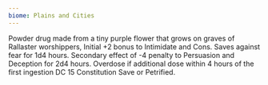 ```yaml
---
biome: Plains and Cities
---
```

Powder drug made from a tiny purple flower that grows on graves of Rallaster worshippers, Initial +2 bonus to Intimidate and Cons. Saves against fear for 1d4 hours. Secondary effect of -4 penalty to Persuasion and Deception for 2d4 hours. Overdose if additional dose within 4 hours of the first ingestion DC 15 Constitution Save or Petrified. 

